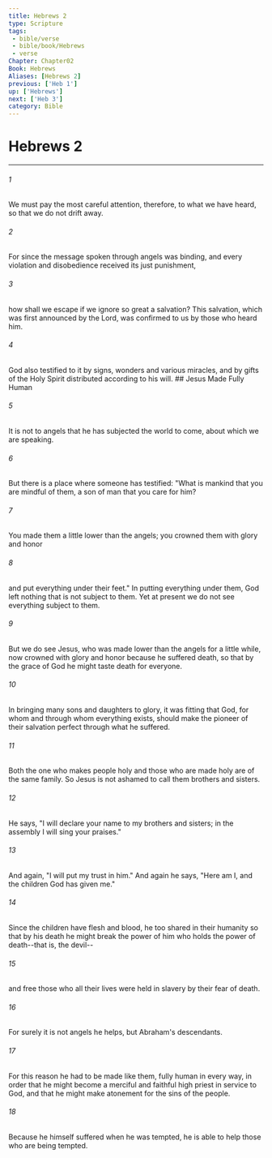 ```yaml
---
title: Hebrews 2
type: Scripture
tags:
 - bible/verse
 - bible/book/Hebrews
 - verse
Chapter: Chapter02
Book: Hebrews
Aliases: [Hebrews 2]
previous: ['Heb 1']
up: ['Hebrews']
next: ['Heb 3']
category: Bible
---
```

# Hebrews 2

***


###### 1 
We must pay the most careful attention, therefore, to what we have heard, so that we do not drift away. 

###### 2 
For since the message spoken through angels was binding, and every violation and disobedience received its just punishment, 

###### 3 
how shall we escape if we ignore so great a salvation? This salvation, which was first announced by the Lord, was confirmed to us by those who heard him. 

###### 4 
God also testified to it by signs, wonders and various miracles, and by gifts of the Holy Spirit distributed according to his will. ## Jesus Made Fully Human 

###### 5 
It is not to angels that he has subjected the world to come, about which we are speaking. 

###### 6 
But there is a place where someone has testified: "What is mankind that you are mindful of them, a son of man that you care for him? 

###### 7 
You made them a little lower than the angels; you crowned them with glory and honor 

###### 8 
and put everything under their feet." In putting everything under them, God left nothing that is not subject to them. Yet at present we do not see everything subject to them. 

###### 9 
But we do see Jesus, who was made lower than the angels for a little while, now crowned with glory and honor because he suffered death, so that by the grace of God he might taste death for everyone. 

###### 10 
In bringing many sons and daughters to glory, it was fitting that God, for whom and through whom everything exists, should make the pioneer of their salvation perfect through what he suffered. 

###### 11 
Both the one who makes people holy and those who are made holy are of the same family. So Jesus is not ashamed to call them brothers and sisters. 

###### 12 
He says, "I will declare your name to my brothers and sisters; in the assembly I will sing your praises." 

###### 13 
And again, "I will put my trust in him." And again he says, "Here am I, and the children God has given me." 

###### 14 
Since the children have flesh and blood, he too shared in their humanity so that by his death he might break the power of him who holds the power of death--that is, the devil-- 

###### 15 
and free those who all their lives were held in slavery by their fear of death. 

###### 16 
For surely it is not angels he helps, but Abraham's descendants. 

###### 17 
For this reason he had to be made like them, fully human in every way, in order that he might become a merciful and faithful high priest in service to God, and that he might make atonement for the sins of the people. 

###### 18 
Because he himself suffered when he was tempted, he is able to help those who are being tempted. 
